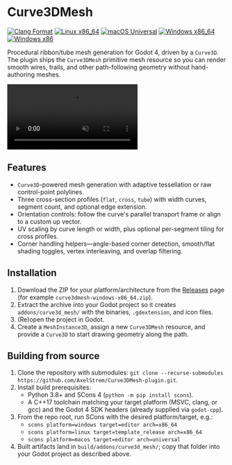 # Curve3DMesh

[![Clang Format](https://img.shields.io/github/actions/workflow/status/AxelStrem/Curve3DMesh-plugin/build.workflow.yml?branch=main&label=clang-format&logo=github)](https://github.com/AxelStrem/Curve3DMesh-plugin/actions/workflows/build.workflow.yml?query=branch%3Amain)
[![Linux x86_64](https://img.shields.io/github/actions/workflow/status/AxelStrem/Curve3DMesh-plugin/build.workflow.yml?branch=main&label=linux%20x86_64&logo=linux&style=flat)](https://github.com/AxelStrem/Curve3DMesh-plugin/actions/workflows/build.workflow.yml?query=branch%3Amain)
[![macOS Universal](https://img.shields.io/github/actions/workflow/status/AxelStrem/Curve3DMesh-plugin/build.workflow.yml?branch=main&label=macOS%20universal&logo=apple&style=flat)](https://github.com/AxelStrem/Curve3DMesh-plugin/actions/workflows/build.workflow.yml?query=branch%3Amain)
[![Windows x86_64](https://img.shields.io/github/actions/workflow/status/AxelStrem/Curve3DMesh-plugin/build.workflow.yml?branch=main&label=windows%20x86_64&logo=windows)](https://github.com/AxelStrem/Curve3DMesh-plugin/actions/workflows/build.workflow.yml?query=branch%3Amain)
[![Windows x86](https://img.shields.io/github/actions/workflow/status/AxelStrem/Curve3DMesh-plugin/build.workflow.yml?branch=main&label=windows%20x86&logo=windows)](https://github.com/AxelStrem/Curve3DMesh-plugin/actions/workflows/build.workflow.yml?query=branch%3Amain)

Procedural ribbon/tube mesh generation for Godot 4, driven by a `Curve3D`. The plugin ships the `Curve3DMesh` primitive mesh resource so you can render smooth wires, trails, and other path-following geometry without hand-authoring meshes.

<video src="https://github.com/user-attachments/assets/0b5239bb-c7e9-4087-aa07-f2b9bb53786d" controls muted loop playsinline style="max-width:100%;height:auto;">
  Your browser does not support the video tag. Watch the demo instead:
  https://github.com/user-attachments/assets/0b5239bb-c7e9-4087-aa07-f2b9bb53786d
</video>

## Features

- `Curve3D`-powered mesh generation with adaptive tessellation or raw control-point polylines.
- Three cross-section profiles (`flat`, `cross`, `tube`) with width curves, segment count, and optional edge extension.
- Orientation controls: follow the curve's parallel transport frame or align to a custom up vector.
- UV scaling by curve length or width, plus optional per-segment tiling for cross profiles.
- Corner handling helpers—angle-based corner detection, smooth/flat shading toggles, vertex interleaving, and overlap filtering.

## Installation

1. Download the ZIP for your platform/architecture from the [Releases](https://github.com/AxelStrem/Curve3DMesh-plugin/releases) page (for example `curve3dmesh-windows-x86_64.zip`).
2. Extract the archive into your Godot project so it creates `addons/curve3d_mesh/` with the binaries, `.gdextension`, and icon files.
3. (Re)open the project in Godot.
4. Create a `MeshInstance3D`, assign a new `Curve3DMesh` resource, and provide a `Curve3D` to start drawing geometry along the path.

## Building from source

1. Clone the repository with submodules: `git clone --recurse-submodules https://github.com/AxelStrem/Curve3DMesh-plugin.git`.
2. Install build prerequisites:
	- Python 3.8+ and SCons 4 (`python -m pip install scons`).
	- A C++17 toolchain matching your target platform (MSVC, clang, or gcc) and the Godot 4 SDK headers (already supplied via `godot-cpp`).
3. From the repo root, run SCons with the desired platform/target, e.g.:
	- `scons platform=windows target=editor arch=x86_64`
	- `scons platform=linux target=template_release arch=x86_64`
	- `scons platform=macos target=editor arch=universal`
4. Built artifacts land in `build/addons/curve3d_mesh/`; copy that folder into your Godot project as described above.
